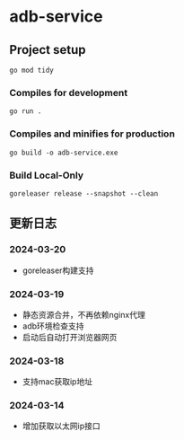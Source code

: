 # adb-service

## Project setup
```
go mod tidy
```

### Compiles for development
```
go run .
```

### Compiles and minifies for production
```
go build -o adb-service.exe
```

### Build Local-Only
```
goreleaser release --snapshot --clean
```


## 更新日志

### 2024-03-20

* goreleaser构建支持

### 2024-03-19

* 静态资源合并，不再依赖nginx代理
* adb环境检查支持
* 启动后自动打开浏览器网页

### 2024-03-18

* 支持mac获取ip地址

### 2024-03-14

* 增加获取以太网ip接口
